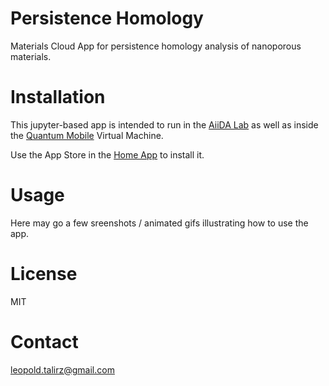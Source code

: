 # Persistence Homology

Materials Cloud App for persistence homology analysis of nanoporous materials.

# Installation

This jupyter-based app is intended to run in the 
[AiiDA Lab](https://aiidalab.materialscloud.org)
as well as inside the 
[Quantum Mobile](https://materialscloud.org/work/quantum-mobile) Virtual Machine.

Use the App Store in the [Home App](https://github.com/materialscloud-org/mc-home) to install it.

# Usage

Here may go a few sreenshots / animated gifs illustrating how to use the app.

# License

MIT

# Contact

leopold.talirz@gmail.com
